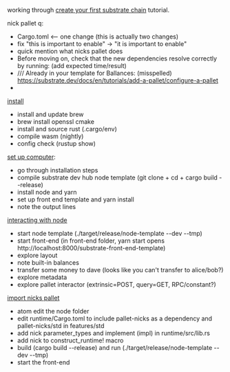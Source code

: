 working through [create your first substrate chain](https://substrate.dev/docs/en/tutorials/create-your-first-substrate-chain/) tutorial.

nick pallet q:
- Cargo.toml <-- one change (this is actually two changes)
- fix "this is important to enable" -> "it is important to enable"
- quick mention what nicks pallet does
- Before moving on, check that the new dependencies resolve correctly by running: (add expected time/result)
- /// Already in your template for Ballances: (misspelled) https://substrate.dev/docs/en/tutorials/add-a-pallet/configure-a-pallet
- 

[install](https://substrate.dev/docs/en/knowledgebase/getting-started/)
- install and update brew
- brew install openssl cmake
- install and source rust (.cargo/env)
- compile wasm (nightly)
- config check (rustup show)

[set up computer](https://substrate.dev/docs/en/tutorials/create-your-first-substrate-chain/setup):
- go through installation steps
- compile substrate dev hub node template (git clone + cd + cargo build --release)
- install node and yarn
- set up front end template and yarn install
- note the output lines

[interacting with node](https://substrate.dev/docs/en/tutorials/create-your-first-substrate-chain/interact)
- start node template (./target/release/node-template --dev --tmp)
- start front-end (in front-end folder, yarn start opens http://localhost:8000/substrate-front-end-template)
- explore layout
- note built-in balances
- transfer some money to dave (looks like you can't transfer to alice/bob?)
- explore metadata
- explore pallet interactor (extrinsic=POST, query=GET, RPC/constant?)

[import nicks pallet](https://substrate.dev/docs/en/tutorials/add-a-pallet/import-a-pallet)
- atom edit the node folder
- edit runtime/Cargo.toml to include pallet-nicks as a dependency and pallet-nicks/std in features/std
- add nick parameter_types and implement (impl) in runtime/src/lib.rs
- add nick to construct_runtime! macro
- build (cargo build --release) and run (./target/release/node-template --dev --tmp)
- start the front-end
